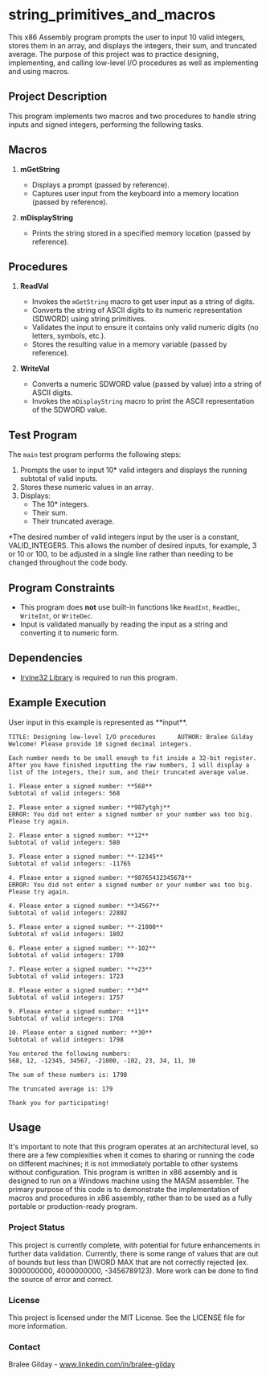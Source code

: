 # string_primitives_and_macros
This x86 Assembly program prompts the user to input 10 valid integers, stores them in an array, and displays the integers, their sum, and truncated average. The purpose of this project was to practice designing, implementing, and calling low-level I/O procedures as well as implementing and using macros.
   
## Project Description
This program implements two macros and two procedures to handle string inputs and signed integers, performing the following tasks.

## Macros
1. **mGetString**
   - Displays a prompt (passed by reference).
   - Captures user input from the keyboard into a memory location (passed by reference).

2. **mDisplayString**
   - Prints the string stored in a specified memory location (passed by reference).

## Procedures
1. **ReadVal**
   - Invokes the `mGetString` macro to get user input as a string of digits.
   - Converts the string of ASCII digits to its numeric representation (SDWORD) using string primitives.
   - Validates the input to ensure it contains only valid numeric digits (no letters, symbols, etc.).
   - Stores the resulting value in a memory variable (passed by reference).

2. **WriteVal**
   - Converts a numeric SDWORD value (passed by value) into a string of ASCII digits.
   - Invokes the `mDisplayString` macro to print the ASCII representation of the SDWORD value.

## Test Program
The `main` test program performs the following steps:

1. Prompts the user to input 10* valid integers and displays the running subtotal of valid inputs.
2. Stores these numeric values in an array.
3. Displays:
   - The 10* integers.
   - Their sum.
   - Their truncated average.
     
*The desired number of valid integers input by the user is a constant, VALID_INTEGERS. This allows the number of desired inputs, for example, 3 or 10 or 100, to be adjusted in a single line rather than needing to be changed throughout the code body. 

## Program Constraints
- This program does **not** use built-in functions like `ReadInt`, `ReadDec`, `WriteInt`, or `WriteDec`.
- Input is validated manually by reading the input as a string and converting it to numeric form.

## Dependencies
- [Irvine32 Library](https://asmirvine.com/gettingStartedVS2015/index.htm) is required to run this program.

## Example Execution
User input in this example is represented as \*\*input\*\*.

```plaintext
TITLE: Designing low-level I/O procedures      AUTHOR: Bralee Gilday
Welcome! Please provide 10 signed decimal integers.

Each number needs to be small enough to fit inside a 32-bit register.
After you have finished inputting the raw numbers, I will display a list of the integers, their sum, and their truncated average value.

1. Please enter a signed number: **568**
Subtotal of valid integers: 568

2. Please enter a signed number: **987ytghj**
ERROR: You did not enter a signed number or your number was too big. Please try again.

2. Please enter a signed number: **12**
Subtotal of valid integers: 580

3. Please enter a signed number: **-12345**
Subtotal of valid integers: -11765

4. Please enter a signed number: **98765432345678**
ERROR: You did not enter a signed number or your number was too big. Please try again.

4. Please enter a signed number: **34567**
Subtotal of valid integers: 22802

5. Please enter a signed number: **-21000**
Subtotal of valid integers: 1802

6. Please enter a signed number: **-102**
Subtotal of valid integers: 1700

7. Please enter a signed number: **+23**
Subtotal of valid integers: 1723

8. Please enter a signed number: **34**
Subtotal of valid integers: 1757

9. Please enter a signed number: **11**
Subtotal of valid integers: 1768

10. Please enter a signed number: **30**
Subtotal of valid integers: 1798

You entered the following numbers:
568, 12, -12345, 34567, -21000, -102, 23, 34, 11, 30

The sum of these numbers is: 1798

The truncated average is: 179

Thank you for participating!
```

## Usage
It's important to note that this program operates at an architectural level, so there are a few complexities when it comes to sharing or running the code on different machines; it is not immediately portable to other systems without configuration. This program is written in x86 assembly and is designed to run on a Windows machine using the MASM assembler. The primary purpose of this code is to demonstrate the implementation of macros and procedures in x86 assembly, rather than to be used as a fully portable or production-ready program.

### Project Status
This project is currently complete, with potential for future enhancements in further data validation. Currently, there is some range of values that are out of bounds but less than DWORD MAX that are not correctly rejected (ex. 3000000000, 4000000000, -3456789123). More work can be done to find the source of error and correct. 

### License
This project is licensed under the MIT License. See the LICENSE file for more information.

### Contact
Bralee Gilday - www.linkedin.com/in/bralee-gilday
